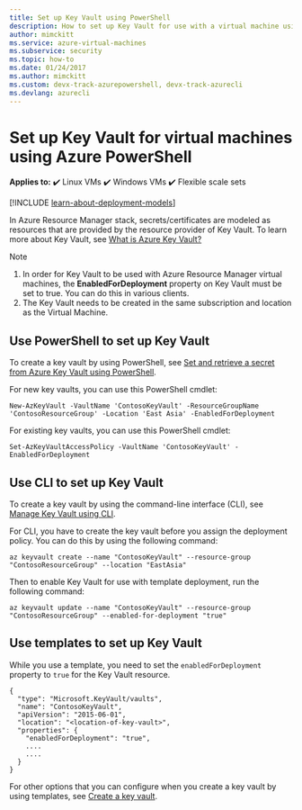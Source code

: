 ```yaml
---
title: Set up Key Vault using PowerShell
description: How to set up Key Vault for use with a virtual machine using PowerShell.
author: mimckitt
ms.service: azure-virtual-machines
ms.subservice: security
ms.topic: how-to
ms.date: 01/24/2017
ms.author: mimckitt
ms.custom: devx-track-azurepowershell, devx-track-azurecli
ms.devlang: azurecli
---
```

# Set up Key Vault for virtual machines using Azure PowerShell

**Applies to:** :heavy_check_mark: Linux VMs :heavy_check_mark: Windows VMs :heavy_check_mark: Flexible scale sets 

[!INCLUDE [learn-about-deployment-models](~/reusable-content/ce-skilling/azure/includes/learn-about-deployment-models-rm-include.md)]

In Azure Resource Manager stack, secrets/certificates are modeled as resources that are provided by the resource provider of Key Vault. To learn more about Key Vault, see [What is Azure Key Vault?](../../key-vault/general/overview.md)

> [!NOTE]
> 1. In order for Key Vault to be used with Azure Resource Manager virtual machines, the **EnabledForDeployment** property on Key Vault must be set to true. You can do this in various clients.
> 2. The Key Vault needs to be created in the same subscription and location as the Virtual Machine.
>
>

## Use PowerShell to set up Key Vault
To create a key vault by using PowerShell, see [Set and retrieve a secret from Azure Key Vault using PowerShell](../../key-vault/secrets/quick-create-powershell.md).

For new key vaults, you can use this PowerShell cmdlet:

```azurepowershell
New-AzKeyVault -VaultName 'ContosoKeyVault' -ResourceGroupName 'ContosoResourceGroup' -Location 'East Asia' -EnabledForDeployment
```

For existing key vaults, you can use this PowerShell cmdlet:

```azurepowershell
Set-AzKeyVaultAccessPolicy -VaultName 'ContosoKeyVault' -EnabledForDeployment
```

## Use CLI to set up Key Vault
To create a key vault by using the command-line interface (CLI), see [Manage Key Vault using CLI](../../key-vault/general/manage-with-cli2.md#create-a-key-vault).

For CLI, you have to create the key vault before you assign the deployment policy. You can do this by using the following command:

```azurecli
az keyvault create --name "ContosoKeyVault" --resource-group "ContosoResourceGroup" --location "EastAsia"
```

Then to enable Key Vault for use with template deployment, run the following command:

```azurecli
az keyvault update --name "ContosoKeyVault" --resource-group "ContosoResourceGroup" --enabled-for-deployment "true"
```

## Use templates to set up Key Vault
While you use a template, you need to set the `enabledForDeployment` property to `true` for the Key Vault resource.

```config
{
  "type": "Microsoft.KeyVault/vaults",
  "name": "ContosoKeyVault",
  "apiVersion": "2015-06-01",
  "location": "<location-of-key-vault>",
  "properties": {
    "enabledForDeployment": "true",
    ....
    ....
  }
}
```

For other options that you can configure when you create a key vault by using templates, see [Create a key vault](https://azure.microsoft.com/resources/templates/key-vault-create/).
